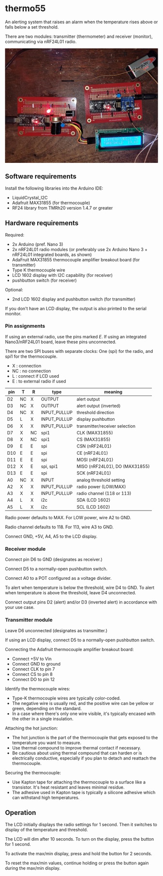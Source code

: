 # thermo55

An alerting system that raises an alarm when the temperature rises above or falls below a set threshold.

There are two modules: transmitter (thermometer) and receiver (monitor), communicating via nRF24L01 radio.

![radio boards](radio_boards.jpg)

## Software requirements

Install the following libraries into the Arduino IDE:

* LiquidCrystal_I2C
* Adafruit MAX31855 (for thermocouple)
* RF24 library from TMRh20 version 1.4.7 or greater

## Hardware requirements

Required:
- 2x Arduino (pref. Nano 3)
- 2x nRF24L01 radio modules (or preferably use 2x Arduino Nano 3 + nRF24L01 integrated boards, as shown)
- AdaFruit MAX31855 thermocouple amplifier breakout board (for transmitter)
- Type K thermocouple wire
- LCD 1602 display with I2C capability (for receiver)
- pushbutton switch (for receiver)

Optional:
- 2nd LCD 1602 display and pushbutton switch (for transmitter)

If you don't have an LCD display, the output is also printed to the serial monitor.

### Pin assignments

If using an external radio, use the pins marked *E*. If using an integrated Nano3/nRF24L01 board, leave these pins unconnected.

There are two SPI buses with separate clocks: One (spi) for the radio, and spi1 for the thermocouple.

- X  : connection
- NC : no connection
- L  : connect if LCD used
- E  : to external radio if used

| pin  | T  | R  | type         | meaning                        |
|------|----|----|--------------|--------------------------------|
| D2   | NC | X  | OUTPUT       | alert output                   |
| D3   | NC | X  | OUTPUT       | alert output (inverted)        |
| D4   | NC | X  | INPUT_PULLUP | threshold direction            |
| D5   | L  | X  | INPUT_PULLUP | display pushbutton             |
| D6   | X  | X  | INPUT_PULLUP | transmitter/receiver selection |
| D7   | X  | NC | spi1         | CLK (MAX31855)                 |
| D8   | X  | NC | spi1         | CS  (MAX31855)                 |
| D9   | E  | E  | spi          | CSN (nRF24L01)                 |
| D10  | E  | E  | spi          | CE  (nRF24L01)                 |
| D11  | E  | E  | spi          | MOSI (nRF24L01)                |
| D12  | X  | E  | spi, spi1    | MISO (nRF24L01), DO (MAX31855) |
| D13  | E  | E  | spi          | SCK  (nRF24L01)                |
| A0   | NC | X  | INPUT        | analog threshold setting       |
| A2   | X  | X  | INPUT_PULLUP | radio power (LOW/MAX)          |
| A3   | X  | X  | INPUT_PULLUP | radio channel (118 or 113)     |
| A4   | L  | X  | i2c          | SDA (LCD 1602)                 |
| A5   | L  | X  | i2c          | SCL (LCD 1602)                 |

Radio power defaults to MAX. For LOW power, wire A2 to GND.

Radio channel defaults to 118. For 113, wire A3 to GND.

Connect GND, +5V, A4, A5 to the LCD display.

### Receiver module

Connect pin D6 to GND (designates as receiver.)

Connect D5 to a normally-open pushbutton switch.

Connect A0 to a POT configured as a voltage divider.

To alert when temperature is below the threshold, wire D4 to GND. To alert when temperature is above the threshold, leave D4 unconnected.

Connect output pins D2 (alert) and/or D3 (inverted alert) in accordance with your use case.

### Transmitter module

Leave D6 unconnected (designates as transmitter.)

If using an LCD display, connect D5 to a normally-open pushbutton switch.

Connecting the Adafruit thermocouple amplifier breakout board:
- Connect +5V to Vin
- Connect GND to ground
- Connect CLK to pin 7
- Connect CS to pin 8
- Connect DO to pin 12

Identify the thermocouple wires:
- Type-K thermocouple wires are typically color-coded.
- The negative wire is usually red, and the positive wire can be yellow or green, depending on the standard.
- In a case where there's only one wire visible, it's typically encased with the other in a single insulation.

Attaching the hot junction:
- The hot junction is the part of the thermocouple that gets exposed to the temperature you want to measure.
- Use thermal compound to improve thermal contact if necessary.
- Be cautious about using thermal compound that can harden or is electrically conductive, especially if you plan to detach and reattach the thermocouple.

Securing the thermocouple:
- Use Kapton tape for attaching the thermocouple to a surface like a transistor. It's heat resistant and leaves minimal residue.
- The adhesive used in Kapton tape is typically a silicone adhesive which can withstand high temperatures.

## Operation

The LCD initially displays the radio settings for 1 second. Then it switches to display of the temperature and threshold.

The LCD will dim after 10 seconds. To turn on the display, press the button for 1 second.

To activate the max/min display, press and hold the button for 2 seconds.

To reset the max/min values, continue holding or press the button again during the max/min display.